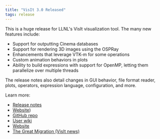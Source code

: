 ```yaml
---
title: "VisIt 3.0 Released"
tags: release
---
```


This is a huge release for LLNL's VisIt visualization tool. The many new features include:
- Support for outputting Cinema databases
- Support for rendering 3D images using the OSPRay
- Enhancements that leverage VTK-m for some operations
- Custom animation behaviors in plots
- Ability to build expressions with support for OpenMP, letting them parallelize over multiple threads

The release notes also detail changes in GUI behavior, file format reader, plots, operators, expression language, configuration, and more.

Learn more:
- [Release notes](https://wci.llnl.gov/simulation/computer-codes/visit/releases/release-notes-3.0.0)
- [Website](https://visit.llnl.gov/))
- [GitHub repo](https://github.com/visit-dav)
- [User wiki](https://www.visitusers.org/index.php?title=Main_Page)
- [Website](https://wci.llnl.gov/simulation/computer-codes/visit/)
- [The Great Migration (VisIt news)](https://computing.llnl.gov/newsroom/great-migration-visit-moves-subversion-github)
